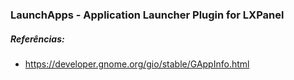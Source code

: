 ### LaunchApps - Application Launcher Plugin for LXPanel

##### Referências:
* <https://developer.gnome.org/gio/stable/GAppInfo.html>